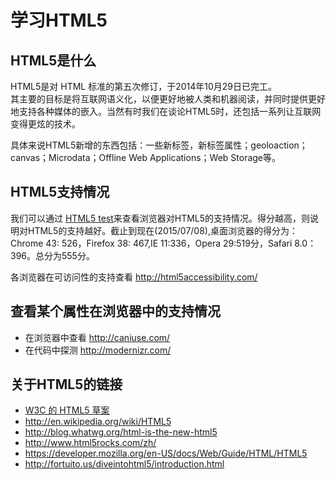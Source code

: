 # 学习HTML5
## HTML5是什么
HTML5是对 HTML 标准的第五次修订，于2014年10月29日已完工。    
其主要的目标是将互联网语义化，以便更好地被人类和机器阅读，并同时提供更好地支持各种媒体的嵌入。当然有时我们在谈论HTML5时，还包括一系列让互联网变得更炫的技术。    

具体来说HTML5新增的东西包括：一些新标签，新标签属性；geoloaction；canvas；Microdata；Offline Web Applications；Web Storage等。

## HTML5支持情况
我们可以通过 [HTML5 test](http://html5test.com/)来查看浏览器对HTML5的支持情况。得分越高，则说明对HTML5的支持越好。截止到现在(2015/07/08),桌面浏览器的得分为：Chrome 43: 526，Firefox 38: 467,IE 11:336，Opera 29:519分，Safari 8.0：396。总分为555分。

各浏览器在可访问性的支持查看 http://html5accessibility.com/

## 查看某个属性在浏览器中的支持情况
* 在浏览器中查看 http://caniuse.com/
* 在代码中探测 http://modernizr.com/


## 关于HTML5的链接
* [W3C 的 HTML5 草案](w3.org/TR/html5/)
* http://en.wikipedia.org/wiki/HTML5
* http://blog.whatwg.org/html-is-the-new-html5
* http://www.html5rocks.com/zh/
* https://developer.mozilla.org/en-US/docs/Web/Guide/HTML/HTML5
* http://fortuito.us/diveintohtml5/introduction.html
